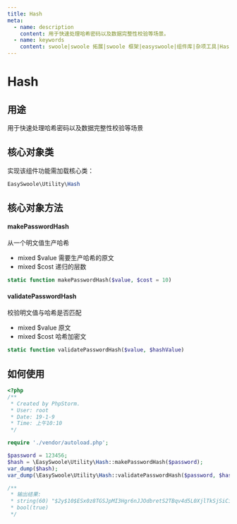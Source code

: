 ```yaml
---
title: Hash
meta:
  - name: description
    content: 用于快速处理哈希密码以及数据完整性校验等场景。
  - name: keywords
    content: swoole|swoole 拓展|swoole 框架|easyswoole|组件库|杂项工具|Hash
---
```


# Hash



## 用途

用于快速处理哈希密码以及数据完整性校验等场景



## 核心对象类

实现该组件功能需加载核心类：

```php
EasySwoole\Utility\Hash
```



## 核心对象方法



#### makePasswordHash

从一个明文值生产哈希

- mixed $value 需要生产哈希的原文
- mixed $cost 递归的层数

```php
static function makePasswordHash($value, $cost = 10)
```



#### validatePasswordHash

校验明文值与哈希是否匹配

- mixed $value 原文
- mixed $cost 哈希加密文

```php
static function validatePasswordHash($value, $hashValue)
```



## 如何使用

```php
<?php
/**
 * Created by PhpStorm.
 * User: root
 * Date: 19-1-9
 * Time: 上午10:10
 */

require './vendor/autoload.php';

$password = 123456;
$hash = \EasySwoole\Utility\Hash::makePasswordHash($password);
var_dump($hash);
var_dump(\EasySwoole\Utility\Hash::validatePasswordHash($password, $hash));

/**
 * 输出结果:
 * string(60) "$2y$10$ESx0z8TGSJpMI3Hgr6nJJOdbretS2TBqv4d5L0XjlTkSjSiCiq/f6"
 * bool(true) 
 */
```

